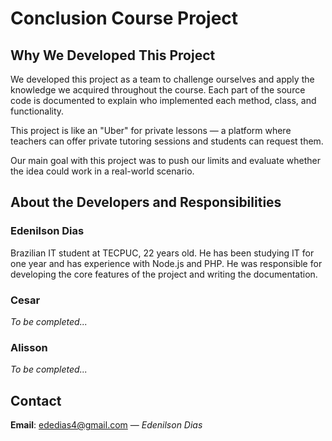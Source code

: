 # Conclusion Course Project

## Why We Developed This Project

We developed this project as a team to challenge ourselves and apply the knowledge we acquired throughout the course. Each part of the source code is documented to explain who implemented each method, class, and functionality.

This project is like an "Uber" for private lessons — a platform where teachers can offer private tutoring sessions and students can request them.

Our main goal with this project was to push our limits and evaluate whether the idea could work in a real-world scenario.

## About the Developers and Responsibilities

### Edenilson Dias
Brazilian IT student at TECPUC, 22 years old. He has been studying IT for one year and has experience with Node.js and PHP. He was responsible for developing the core features of the project and writing the documentation.

### Cesar
*To be completed...*

### Alisson
*To be completed...*

## Contact

**Email**: [ededias4@gmail.com](mailto:ededias4@gmail.com) — *Edenilson Dias*
